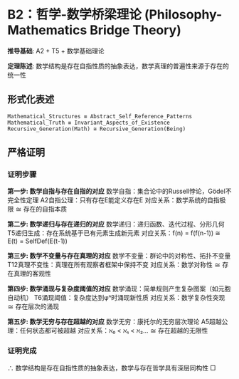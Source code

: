 # B2：哲学-数学桥梁理论 (Philosophy-Mathematics Bridge Theory)

**推导基础**: A2 + T5 + 数学基础理论

**定理陈述**: 数学结构是存在自指性质的抽象表达，数学真理的普遍性来源于存在的统一性

## 形式化表述
```
Mathematical_Structures ≡ Abstract_Self_Reference_Patterns
Mathematical_Truth ≡ Invariant_Aspects_of_Existence
Recursive_Generation(Math) ≅ Recursive_Generation(Being)
```

## 严格证明

### 证明步骤

**第一步: 数学自指与存在自指的对应**
数学自指：集合论中的Russell悖论，Gödel不完全性定理
A2自指公理：只有存在E能定义存在E
对应关系：数学系统的自指极限 ≅ 存在的自指本质

**第二步: 数学递归与存在递归的对应**
数学递归：递归函数、迭代过程、分形几何
T5递归生成：存在系统基于已有元素生成新元素
对应关系：f(n) = f(f(n-1)) ≅ E(t) = SelfDef(E(t-1))

**第三步: 数学不变量与存在真理的对应**
数学不变量：群论中的对称性、拓扑不变量
T12真理不变性：真理在所有观察者框架中保持不变
对应关系：数学对称性 ≅ 存在真理的客观性

**第四步: 数学涌现与复杂度阈值的对应**
数学涌现：简单规则产生复杂图案（如元胞自动机）
T6涌现阈值：复杂度达到φⁿ时涌现新性质
对应关系：数学复杂性突现 ≅ 存在层次的涌现

**第五步: 数学无穷与存在超越的对应**
数学无穷：康托尔的无穷层次理论
A5超越公理：任何状态都可被超越
对应关系：ℵ₀ < ℵ₁ < ℵ₂... ≅ 存在超越的无限性

### 证明完成
∴ 数学结构是存在自指性质的抽象表达，数学与存在哲学具有深层同构性 □